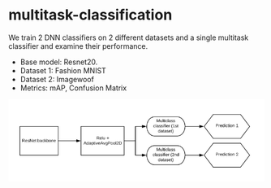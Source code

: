 # multitask-classification

We train 2 DNN classifiers on 2 different datasets and a single multitask classifier and examine their performance.

* Base model: Resnet20.
* Dataset 1: Fashion MNIST
* Dataset 2: Imagewoof
* Metrics: mAP, Confusion Matrix

![](multitask_model.png "Multitask model")
